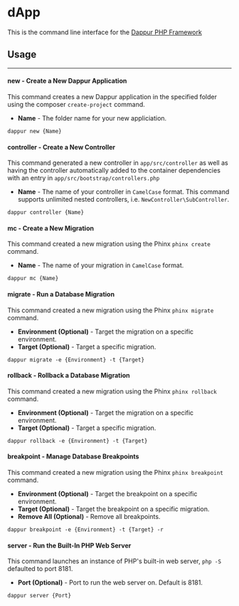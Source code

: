 # dApp

This is the command line interface for the [Dappur PHP Framework](https://github.com/dappur/framework)

## Usage
---

#### new - Create a New Dappur Application
This command creates a new Dappur application in the specified folder using the composer `create-project` command.
- **Name** - The folder name for your new appliciation.
```
dappur new {Name}
```

#### controller - Create a New Controller
This command generated a new controller in `app/src/controller` as well as having the controller automatically added to the container dependencies with an entry in `app/src/bootstrap/controllers.php`
- **Name** - The name of your controller in `CamelCase` format.  This command supports unlimited nested controllers, i.e. `NewController\SubController`.
```
dappur controller {Name}
```

#### mc - Create a New Migration
This command created a new migration using the Phinx `phinx create` command.
- **Name** - The name of your migration in `CamelCase` format.
```
dappur mc {Name}
```

#### migrate - Run a Database Migration
This command created a new migration using the Phinx `phinx migrate` command.
- **Environment (Optional)** - Target the migration on a specific environment.
- **Target (Optional)** - Target a specific migration.
```
dappur migrate -e {Environment} -t {Target}
```

#### rollback - Rollback a Database Migration
This command created a new migration using the Phinx `phinx rollback` command.
- **Environment (Optional)** - Target the migration on a specific environment.
- **Target (Optional)** - Target a specific migration.
```
dappur rollback -e {Environment} -t {Target}
```

#### breakpoint - Manage Database Breakpoints
This command created a new migration using the Phinx `phinx breakpoint` command.
- **Environment (Optional)** - Target the breakpoint on a specific environment.
- **Target (Optional)** - Target the breakpoint on a specific migration.
- **Remove All (Optional)** - Remove all breakpoints.
```
dappur breakpoint -e {Environment} -t {Target} -r
```

#### server - Run the Built-In PHP Web Server
This command launches an instance of PHP's built-in web server, `php -S` defaulted to port 8181.
- **Port (Optional)** - Port to run the web server on.  Default is 8181.
```
dappur server {Port}
```